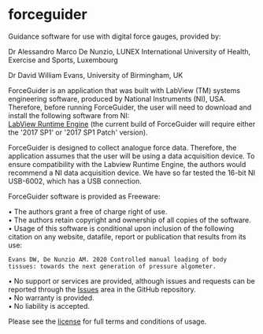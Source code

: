 # forceguider

Guidance software for use with digital force gauges, provided by:

Dr Alessandro Marco De Nunzio, LUNEX International University of Health, Exercise and Sports, Luxembourg

Dr David William Evans, University of Birmingham, UK


ForceGuider is an application that was built with LabView (TM) systems engineering software, produced by National Instruments (NI), USA. Therefore, before running ForceGuider, the user will need to download and install the following software from NI:
<br>
<a href="https://www.ni.com/en-gb/support/downloads/software-products/download.labview.html">LabView Runtime Engine</a> (the current build of ForceGuider will require either the '2017 SP1' or '2017 SP1 Patch' version).
<br>

ForceGuider is designed to collect analogue force data. Therefore, the application assumes that the user will be using a data acquisition device. To ensure compatibility with the Labview Runtime Engine, the authors would recommend a NI data acquisition device. We have so far tested the 16-bit NI USB-6002, which has a USB connection.
<br>


ForceGuider software is provided as Freeware:

•	The authors grant a free of charge right of use. <br>
•	The authors retain copyright and ownership of all copies of the software. <br>
•	Usage of this software is conditional upon inclusion of the following citation on any website, datafile, report or publication that results from its use:

    Evans DW, De Nunzio AM. 2020 Controlled manual loading of body tissues: towards the next generation of pressure algometer.
    
•	No support or services are provided, although issues and requests can be reported through the <a href="https://github.com/usetheforcegauge/forceguider/issues">Issues</a> area in the GitHub repository. <br>
•	No warranty is provided. <br>
•	No liability is accepted. <br>

Please see the <a href="https://github.com/usetheforcegauge/forceguider/blob/master/LICENSE">license</a> for full terms and conditions of usage.
